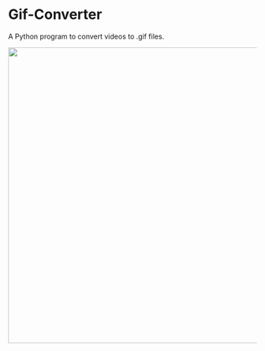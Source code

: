 # Gif-Converter

A Python program to convert videos to .gif files.

<p align="center">
  <img width="800" height="600" src="PinguinMeme.gif">
</p>

